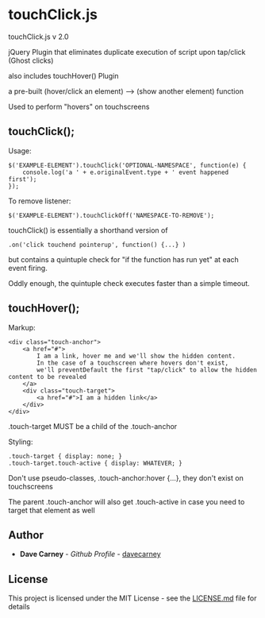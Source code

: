 # touchClick.js

touchClick.js v 2.0

jQuery Plugin that eliminates duplicate execution of script upon tap/click (Ghost clicks)

also includes touchHover() Plugin

a pre-built (hover/click an element) --> (show another element) function

Used to perform "hovers" on touchscreens


## touchClick();

Usage:
```
$('EXAMPLE-ELEMENT').touchClick('OPTIONAL-NAMESPACE', function(e) {
	console.log('a ' + e.originalEvent.type + ' event happened first');
});
```
To remove listener:
```
$('EXAMPLE-ELEMENT').touchClickOff('NAMESPACE-TO-REMOVE');
```
touchClick() is essentially a shorthand version of
```
.on('click touchend pointerup', function() {...} )
```
but contains a quintuple check for "if the function has run yet" at each event firing.

Oddly enough, the quintuple check executes faster than a simple timeout.


## touchHover();

Markup:
```
<div class="touch-anchor">
	<a href="#">
		I am a link, hover me and we'll show the hidden content.
		In the case of a touchscreen where hovers don't exist,
		we'll preventDefault the first "tap/click" to allow the hidden content to be revealed
	</a>
	<div class="touch-target">
		<a href="#">I am a hidden link</a>
	</div>
</div>
```
.touch-target MUST be a child of the .touch-anchor

Styling:
```
.touch-target { display: none; }
.touch-target.touch-active { display: WHATEVER; }
```
Don't use pseudo-classes, .touch-anchor:hover {...}, they don't exist on touchscreens

The parent .touch-anchor will also get .touch-active in case you need to target that element as well


## Author

* **Dave Carney** - *Github Profile* - [davecarney](https://github.com/davecarney)

## License

This project is licensed under the MIT License - see the [LICENSE.md](LICENSE.md) file for details

